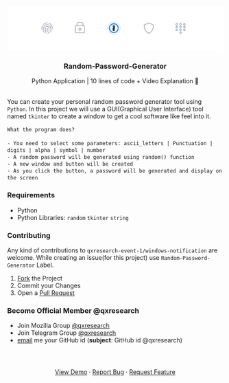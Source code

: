  <br />
<p align="center">
  <a href="https://www.youtube.com/channel/UCX7oe66V8zyFpAJyMfPL9VA">
    <img width="700px" src="https://github.com/xiaowuc2/xiaowuc2/blob/master/source/qxr/pp.jpg" alt="Logo">
  </a>

  <h3 align="center">Random-Password-Generator</h3>

  <p align="center">
    Python Application | 10 lines of code + Video Explanation 🧭
    <br>
    <br />
  </p>
</p>

You can create your personal random password generator tool using `Python`. In this project we will use a GUI(Graphical User Interface) tool named `tkinter` to create a window to get a cool software like feel into it.
```
What the program does? 

- You need to select some parameters: ascii_letters | Punctuation | digits | alpha | symbol | number 
- A random password will be generated using random() function
- A new window and button will be created
- As you click the button, a password will be generated and display on the screen
``` 
### Requirements

* Python
* Python Libraries: `random` `tkinter` `string`

### Contributing

Any kind of contributions to `qxresearch-event-1/windows-notification` are welcome. While creating an issue(for this project) use `Random-Password-Generator` Label.

1. [Fork](https://github.com/qxresearch/qxresearch-event-1/fork) the Project
2. Commit your Changes
3. Open a [Pull Request](https://github.com/qxresearch/qxresearch-event-1/pulls)

### Become Official Member @qxresearch

* Join Mozilla Group [@qxresearch](https://community.mozilla.org/en/groups/qx-research/)
* Join Telegram Group [@qxresearch](https://t.me/qxresearch)
* <a href = "mailto: rohitmandal814566@gmail.com">email</a> me your GitHub id (**subject**: GitHub id @qxresearch)


<h3 align="center"></h3>

  <p align="center">
    <br>
    <br/>
    <a href="https://www.youtube.com/channel/UCX7oe66V8zyFpAJyMfPL9VA">View Demo</a>
    ·
    <a href="https://github.com/qxresearch/qxresearch-event-1/issues">Report Bug</a>
    ·
    <a href="https://github.com/qxresearch/qxresearch-event-1/issues">Request Feature</a>
    <br>
    <br />
  </p>
</p>
